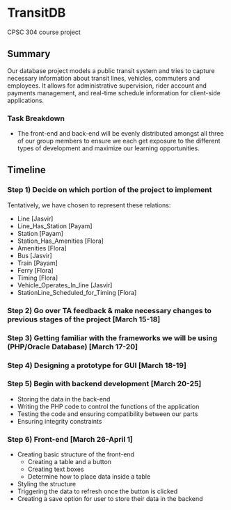 # TransitDB
CPSC 304 course project

## Summary
Our database project models a public transit system and tries to capture necessary information about transit lines, vehicles, commuters and employees. It allows for administrative supervision, rider account and payments management, and real-time schedule information for client-side applications.

### Task Breakdown
* The front-end and back-end will be evenly distributed amongst all three of our group members to ensure we each get exposure to the different types of development and maximize our learning opportunities. 

## Timeline
### Step 1) Decide on which portion of the project to implement
Tentatively, we have chosen to represent these relations:
* Line [Jasvir]
* Line_Has_Station [Payam]
* Station [Payam]
* Station_Has_Amenities [Flora]
* Amenities [Flora]
* Bus [Jasvir]
* Train [Payam]
* Ferry [Flora]
* Timing [Flora]
* Vehicle_Operates_In_line [Jasvir]
* StationLine_Scheduled_for_Timing [Flora]

### Step 2) Go over TA feedback & make necessary changes to previous stages of the project [March 15-18]

### Step 3) Getting familiar with the frameworks we will be using (PHP/Oracle Database) [March 17-20]

### Step 4) Designing a prototype for GUI [March 18-19]

### Step 5) Begin with backend development [March 20-25]
* Storing the data in the back-end
* Writing the PHP code to control the functions of the application
* Testing the code and ensuring compatibility between our parts
* Ensuring integrity constraints

### Step 6) Front-end [March 26-April 1]
* Creating basic structure of the front-end
  * Creating a table and a button 
  * Creating text boxes
  * Determine how to place data inside a table
* Styling the structure
* Triggering the data to refresh once the button is clicked
* Creating a save option for user to store their data in the backend



